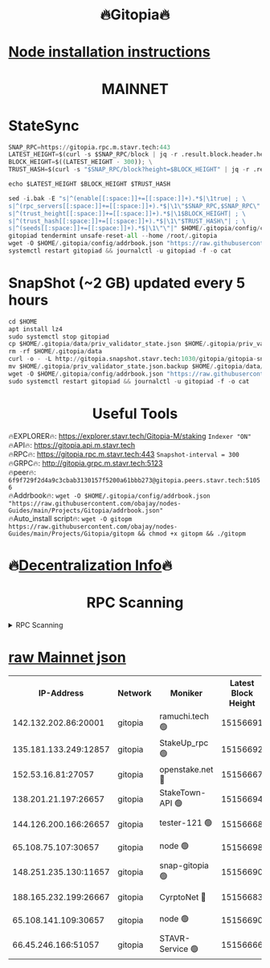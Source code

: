 <h1 align="center"> 🔥Gitopia🔥</h1>

[Node installation instructions](https://github.com/obajay/nodes-Guides/tree/main/Projects/Gitopia)
=

<h1 align="center"> MAINNET</h1>

# StateSync
```python
SNAP_RPC=https://gitopia.rpc.m.stavr.tech:443
LATEST_HEIGHT=$(curl -s $SNAP_RPC/block | jq -r .result.block.header.height); \
BLOCK_HEIGHT=$((LATEST_HEIGHT - 300)); \
TRUST_HASH=$(curl -s "$SNAP_RPC/block?height=$BLOCK_HEIGHT" | jq -r .result.block_id.hash)

echo $LATEST_HEIGHT $BLOCK_HEIGHT $TRUST_HASH

sed -i.bak -E "s|^(enable[[:space:]]+=[[:space:]]+).*$|\1true| ; \
s|^(rpc_servers[[:space:]]+=[[:space:]]+).*$|\1\"$SNAP_RPC,$SNAP_RPC\"| ; \
s|^(trust_height[[:space:]]+=[[:space:]]+).*$|\1$BLOCK_HEIGHT| ; \
s|^(trust_hash[[:space:]]+=[[:space:]]+).*$|\1\"$TRUST_HASH\"| ; \
s|^(seeds[[:space:]]+=[[:space:]]+).*$|\1\"\"|" $HOME/.gitopia/config/config.toml
gitopiad tendermint unsafe-reset-all --home /root/.gitopia
wget -O $HOME/.gitopia/config/addrbook.json "https://raw.githubusercontent.com/obajay/nodes-Guides/main/Projects/Gitopia/addrbook.json"
systemctl restart gitopiad && journalctl -u gitopiad -f -o cat
```
# SnapShot (~2 GB) updated every 5 hours
```python
cd $HOME
apt install lz4
sudo systemctl stop gitopiad
cp $HOME/.gitopia/data/priv_validator_state.json $HOME/.gitopia/priv_validator_state.json.backup
rm -rf $HOME/.gitopia/data
curl -o - -L http://gitopia.snapshot.stavr.tech:1030/gitopia/gitopia-snap.tar.lz4 | lz4 -c -d - | tar -x -C $HOME/.gitopia --strip-components 2
mv $HOME/.gitopia/priv_validator_state.json.backup $HOME/.gitopia/data/priv_validator_state.json
wget -O $HOME/.gitopia/config/addrbook.json "https://raw.githubusercontent.com/obajay/nodes-Guides/main/Projects/Gitopia/addrbook.json"
sudo systemctl restart gitopiad && journalctl -u gitopiad -f -o cat
```
 <h1 align="center"> Useful Tools</h1>

🔥EXPLORER🔥:      https://explorer.stavr.tech/Gitopia-M/staking  `Indexer "ON"` \
🔥API🔥: 			 		 https://gitopia.api.m.stavr.tech \
🔥RPC🔥:           https://gitopia.rpc.m.stavr.tech:443              `Snapshot-interval = 300` \
🔥GRPC🔥:          http://gitopia.grpc.m.stavr.tech:5123 \
🔥peer🔥:					 `6f9f729f2d4a9c3cbab3130157f5200a61bbb273@gitopia.peers.stavr.tech:51056` \
🔥Addrbook🔥:    ```wget -O $HOME/.gitopia/config/addrbook.json "https://raw.githubusercontent.com/obajay/nodes-Guides/main/Projects/Gitopia/addrbook.json"``` \
🔥Auto_install script🔥: ```wget -O gitopm https://raw.githubusercontent.com/obajay/nodes-Guides/main/Projects/Gitopia/gitopm && chmod +x gitopm && ./gitopm```

🔥[Decentralization Info](https://github.com/obajay/StateSync-snapshots/tree/main/Projects/Gitopia/Decentralization)🔥
=

<h1 align="center"> RPC Scanning</h1>

<details>
<summary>RPC Scanning</summary>

<h2 align="center"> We scan nodes in real time every 4 hours. And we provide the final result of RPC endpoints.
We cannot influence the operation of these nodes in any way. </h2>


```python
If Voting Power is higher than 0 --> then the Node is a validator of the network and may be subject to attack and be a potential threat to the chain.
```
```python
We marked such validators with a red symbol
```

</details>

[raw Mainnet json](https://rpc-check.gitopm.stavr.tech/gitopm/rpc-gitopm-result.json)
=

<table><tr><th>IP-Address</th><th>Network</th><th>Moniker</th><th>Latest Block Height</th><th>Earliest Block Height</th><th>Catching Up</th><th>Tx Index</th><th>Voting Power</th><th>Scan Time</th></tr><tr><td>142.132.202.86:20001</td><td>gitopia</td><td>ramuchi.tech 🟢</td><td>15156691</td><td>6548337</td><td>False</td><td>on</td><td>0</td><td>2024-03-11T13:31:24.503724863UTC</td></tr><tr><td>135.181.133.249:12857</td><td>gitopia</td><td>StakeUp_rpc 🟢</td><td>15156692</td><td>8010001</td><td>False</td><td>on</td><td>0</td><td>2024-03-11T13:31:24.801056479UTC</td></tr><tr><td>152.53.16.81:27057</td><td>gitopia</td><td>openstake.net 🔴</td><td>15156667</td><td>10455001</td><td>False</td><td>off</td><td>59790</td><td>2024-03-11T13:30:45.780064689UTC</td></tr><tr><td>138.201.21.197:26657</td><td>gitopia</td><td>StakeTown-API 🟢</td><td>15156694</td><td>12733501</td><td>False</td><td>on</td><td>0</td><td>2024-03-11T13:31:29.182694631UTC</td></tr><tr><td>144.126.200.166:26657</td><td>gitopia</td><td>tester-121 🟢</td><td>15156668</td><td>12832814</td><td>False</td><td>off</td><td>0</td><td>2024-03-11T13:30:48.111066715UTC</td></tr><tr><td>65.108.75.107:30657</td><td>gitopia</td><td>node 🟢</td><td>15156698</td><td>14269230</td><td>False</td><td>on</td><td>0</td><td>2024-03-11T13:31:35.600823851UTC</td></tr><tr><td>148.251.235.130:11657</td><td>gitopia</td><td>snap-gitopia 🟢</td><td>15156690</td><td>14941501</td><td>False</td><td>on</td><td>0</td><td>2024-03-11T13:31:22.231109552UTC</td></tr><tr><td>188.165.232.199:26667</td><td>gitopia</td><td>CyrptoNet 🔴</td><td>15156683</td><td>15044042</td><td>False</td><td>off</td><td>18672</td><td>2024-03-11T13:31:11.377728691UTC</td></tr><tr><td>65.108.141.109:30657</td><td>gitopia</td><td>node 🟢</td><td>15156690</td><td>15095965</td><td>False</td><td>on</td><td>0</td><td>2024-03-11T13:31:21.945953075UTC</td></tr><tr><td>66.45.246.166:51057</td><td>gitopia</td><td>STAVR-Service 🟢</td><td>15156666</td><td>15155001</td><td>False</td><td>on</td><td>0</td><td>2024-03-11T13:31:07.000109892UTC</td></tr></table>
